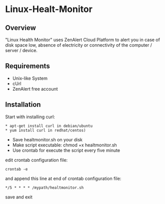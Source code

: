 Linux-Healt-Monitor
===================


## Overview

"Linux Health Monitor" uses ZenAlert Cloud Platform to alert you in case of disk space low, absence of electricity or connectivity of the computer / server / device.

## Requirements

* Unix-like System
* cUrl 
* ZenAlert free account

## Installation

Start with installing curl:
	
	* apt-get install curl in debian/ubuntu
	* yum install curl in redhat/centos)


* Save healtmonitor.sh on your disk
* Make script executable: chmod +x healtmonitor.sh
* Use crontab for execute the script every five minute

edit crontab configuration file:

	crontab -e
    

and append this line at end of crontab configuration file:
	
	*/5 * * * * /mypath/healtmonitor.sh
	
save and exit
